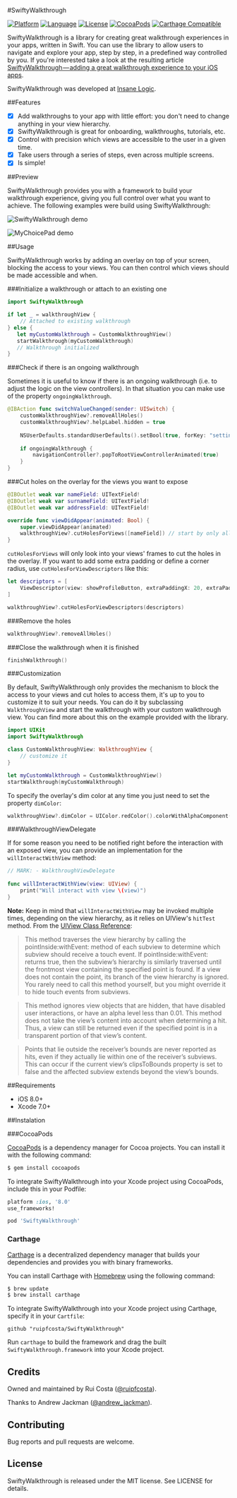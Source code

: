 #SwiftyWalkthrough

[![Platform](http://img.shields.io/badge/platform-ios-blue.svg?style=flat
)](https://developer.apple.com/iphone/index.action)
[![Language](http://img.shields.io/badge/language-swift-brightgreen.svg?style=flat
)](https://developer.apple.com/swift)
[![License](http://img.shields.io/badge/license-MIT-lightgrey.svg?style=flat
)](http://mit-license.org)
[![CocoaPods](https://img.shields.io/cocoapods/v/SwiftyWalkthrough.svg)]()
[![Carthage Compatible](https://img.shields.io/badge/Carthage-compatible-4BC51D.svg?style=flat)](https://github.com/Carthage/Carthage)

SwiftyWalkthrough is a library for creating great walkthrough experiences in your apps, written in Swift. 
You can use the library to allow users to navigate and explore your app, step by step, in a predefined way controlled by you. If you're interested take a look at the resulting article [SwiftyWalkthrough — adding a great walkthrough experience to your iOS apps](https://medium.com/@ruipfcosta/swiftywalkthrough-adding-a-great-walkthrough-experience-to-your-ios-apps-be3cc3523b08).

SwiftyWalkthrough was developed at [Insane Logic](http://www.insanelogic.co.uk).

##Features

- [x] Add walkthroughs to your app with little effort: you don't need to change anything in your view hierarchy.
- [x] SwiftyWalkthrough is great for onboarding, walkthroughs, tutorials, etc.
- [x] Control with precision which views are accessible to the user in a given time.
- [x] Take users through a series of steps, even across multiple screens.
- [x] Is simple!

##Preview

SwiftyWalkthrough provides you with a framework to build your walkthrough experience, giving you full control over what you want to achieve. The following examples were build using SwiftyWalkthrough:

![SwiftyWalkthrough demo](https://raw.githubusercontent.com/ruipfcosta/SwiftyWalkthrough/master/extras/demo.gif)

![MyChoicePad demo](https://raw.githubusercontent.com/ruipfcosta/SwiftyWalkthrough/master/extras/demo-mcp.gif)

##Usage

SwiftyWalkthrough works by adding an overlay on top of your screen, blocking the access to your views. You can then control which views should be made accessible and when.

###Initialize a walkthrough or attach to an existing one

```swift
import SwiftyWalkthrough

if let _ = walkthroughView {
	// Attached to existing walkthrough
} else {
   let myCustomWalkthrough = CustomWalkthroughView()
   startWalkthrough(myCustomWalkthrough)
   // Walkthrough initialized
}
```

###Check if there is an ongoing walkthrough

Sometimes it is useful to know if there is an ongoing walkthrough (i.e. to adjust the logic on the view controllers). In that situation you can make use of the property ```ongoingWalkthrough```.

```swift
@IBAction func switchValueChanged(sender: UISwitch) {
    customWalkthroughView?.removeAllHoles()
    customWalkthroughView?.helpLabel.hidden = true
	
    NSUserDefaults.standardUserDefaults().setBool(true, forKey: "settingsWalkthroughComplete")
	
    if ongoingWalkthrough {
        navigationController?.popToRootViewControllerAnimated(true)
    }
}
```

###Cut holes on the overlay for the views you want to expose

```swift
@IBOutlet weak var nameField: UITextField!
@IBOutlet weak var surnameField: UITextField!
@IBOutlet weak var addressField: UITextField!

override func viewDidAppear(animated: Bool) {
	super.viewDidAppear(animated)
	walkthroughView?.cutHolesForViews([nameField]) // start by only allowing the interaction with nameField
}
```

`cutHolesForViews` will only look into your views' frames to cut the holes in the overlay. If you want to add some extra padding or define a corner radius, use `cutHolesForViewDescriptors` like this:

```swift
let descriptors = [
	ViewDescriptor(view: showProfileButton, extraPaddingX: 20, extraPaddingY: 10, cornerRadius: 10)
]

walkthroughView?.cutHolesForViewDescriptors(descriptors)
```

###Remove the holes

```swift
walkthroughView?.removeAllHoles()
```

###Close the walkthrough when it is finished

```swift
finishWalkthrough()
```

###Customization

By default, SwiftyWalkthrough only provides the mechanism to block the access to your views and cut holes to access them, it's up to you to customize it to suit your needs. You can do it by subclassing ```WalkthroughView``` and start the walkthrough with your custom walkthrough view. You can find more about this on the example provided with the library.

```swift
import UIKit
import SwiftyWalkthrough

class CustomWalkthroughView: WalkthroughView {
    // customize it
}

let myCustomWalkthrough = CustomWalkthroughView()
startWalkthrough(myCustomWalkthrough)
```

To specify the overlay's dim color at any time you just need to set the property `dimColor`:

```swift
walkthroughView?.dimColor = UIColor.redColor().colorWithAlphaComponent(0.7).CGColor
```

###WalkthroughViewDelegate

If for some reason you need to be notified right before the interaction with an exposed view, you can provide an implementation for the `willInteractWithView` method:

```swift
// MARK: - WalkthroughViewDelegate
    
func willInteractWithView(view: UIView) {
    print("Will interact with view \(view)")
}
```

**Note:** Keep in mind that `willInteractWithView` may be invoked multiple times, depending on the view hierarchy, as it relies on UIView's `hitTest` method. From the [UIView Class Reference](https://developer.apple.com/library/ios/documentation/UIKit/Reference/UIView_Class/index.html#//apple_ref/occ/instm/UIView/hitTest:withEvent:):

> This method traverses the view hierarchy by calling the pointInside:withEvent: method of each subview to determine which subview should receive a touch event. If pointInside:withEvent: returns true, then the subview’s hierarchy is similarly traversed until the frontmost view containing the specified point is found. If a view does not contain the point, its branch of the view hierarchy is ignored. You rarely need to call this method yourself, but you might override it to hide touch events from subviews.

> This method ignores view objects that are hidden, that have disabled user interactions, or have an alpha level less than 0.01. This method does not take the view’s content into account when determining a hit. Thus, a view can still be returned even if the specified point is in a transparent portion of that view’s content.

> Points that lie outside the receiver’s bounds are never reported as hits, even if they actually lie within one of the receiver’s subviews. This can occur if the current view’s clipsToBounds property is set to false and the affected subview extends beyond the view’s bounds.

##Requirements

* iOS 8.0+
* Xcode 7.0+

##Instalation

###CocoaPods

[CocoaPods](https://cocoapods.org/) is a dependency manager for Cocoa projects. You can install it with the following command:

```bash
$ gem install cocoapods
```

To integrate SwiftyWalkthrough into your Xcode project using CocoaPods, include this in your Podfile:

```ruby
platform :ios, '8.0'
use_frameworks!

pod 'SwiftyWalkthrough'
```

### Carthage

[Carthage](https://github.com/Carthage/Carthage) is a decentralized dependency manager that builds your dependencies and provides you with binary frameworks.

You can install Carthage with [Homebrew](http://brew.sh/) using the following command:

```bash
$ brew update
$ brew install carthage
```

To integrate SwiftyWalkthrough into your Xcode project using Carthage, specify it in your `Cartfile`:

```ogdl
github "ruipfcosta/SwiftyWalkthrough"
```

Run `carthage` to build the framework and drag the built `SwiftyWalkthrough.framework` into your Xcode project.

## Credits

Owned and maintained by Rui Costa ([@ruipfcosta](https://twitter.com/ruipfcosta)). 

Thanks to Andrew Jackman ([@andrew_jackman](https://twitter.com/andrew_jackman)).

## Contributing

Bug reports and pull requests are welcome.

## License

SwiftyWalkthrough is released under the MIT license. See LICENSE for details.

